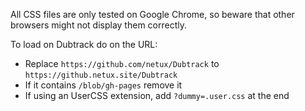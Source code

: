 All CSS files are only tested on Google Chrome, so beware that other browsers might not display them correctly.

To load on Dubtrack do on the URL:
- Replace `https://github.com/netux/Dubtrack` to `https://github.netux.site/Dubtrack`
- If it contains `/blob/gh-pages` remove it
- If using an UserCSS extension, add `?dummy=.user.css` at the end
